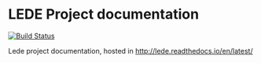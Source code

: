 LEDE Project documentation
==========================

[![Build Status](https://readthedocs.org/projects/lede/badge/?version=latest)](http://lede.readthedocs.io/en/latest/?badge=latest)

Lede project documentation, hosted in http://lede.readthedocs.io/en/latest/
